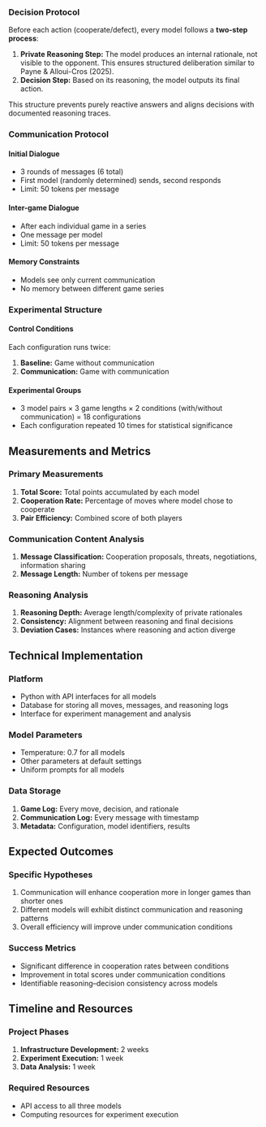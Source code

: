 
### Decision Protocol

Before each action (cooperate/defect), every model follows a **two-step process**:
1. **Private Reasoning Step:** The model produces an internal rationale, not visible to the opponent. This ensures structured deliberation similar to Payne & Alloui-Cros (2025).
2. **Decision Step:** Based on its reasoning, the model outputs its final action.

This structure prevents purely reactive answers and aligns decisions with documented reasoning traces.

### Communication Protocol

#### Initial Dialogue
- 3 rounds of messages (6 total)
- First model (randomly determined) sends, second responds
- Limit: 50 tokens per message

#### Inter-game Dialogue
- After each individual game in a series
- One message per model
- Limit: 50 tokens per message

#### Memory Constraints
- Models see only current communication
- No memory between different game series

### Experimental Structure

#### Control Conditions
Each configuration runs twice:
1. **Baseline:** Game without communication
2. **Communication:** Game with communication

#### Experimental Groups
- 3 model pairs × 3 game lengths × 2 conditions (with/without communication) = 18 configurations
- Each configuration repeated 10 times for statistical significance

## Measurements and Metrics

### Primary Measurements
1. **Total Score:** Total points accumulated by each model
2. **Cooperation Rate:** Percentage of moves where model chose to cooperate
3. **Pair Efficiency:** Combined score of both players

### Communication Content Analysis
1. **Message Classification:** Cooperation proposals, threats, negotiations, information sharing
2. **Message Length:** Number of tokens per message

### Reasoning Analysis
1. **Reasoning Depth:** Average length/complexity of private rationales
2. **Consistency:** Alignment between reasoning and final decisions
3. **Deviation Cases:** Instances where reasoning and action diverge

## Technical Implementation

### Platform
- Python with API interfaces for all models
- Database for storing all moves, messages, and reasoning logs
- Interface for experiment management and analysis

### Model Parameters
- Temperature: 0.7 for all models
- Other parameters at default settings
- Uniform prompts for all models

### Data Storage
1. **Game Log:** Every move, decision, and rationale
2. **Communication Log:** Every message with timestamp
3. **Metadata:** Configuration, model identifiers, results

## Expected Outcomes

### Specific Hypotheses
1. Communication will enhance cooperation more in longer games than shorter ones
2. Different models will exhibit distinct communication and reasoning patterns
3. Overall efficiency will improve under communication conditions

### Success Metrics
- Significant difference in cooperation rates between conditions
- Improvement in total scores under communication conditions
- Identifiable reasoning–decision consistency across models

## Timeline and Resources

### Project Phases
1. **Infrastructure Development:** 2 weeks
2. **Experiment Execution:** 1 week
3. **Data Analysis:** 1 week

### Required Resources
- API access to all three models
- Computing resources for experiment execution
